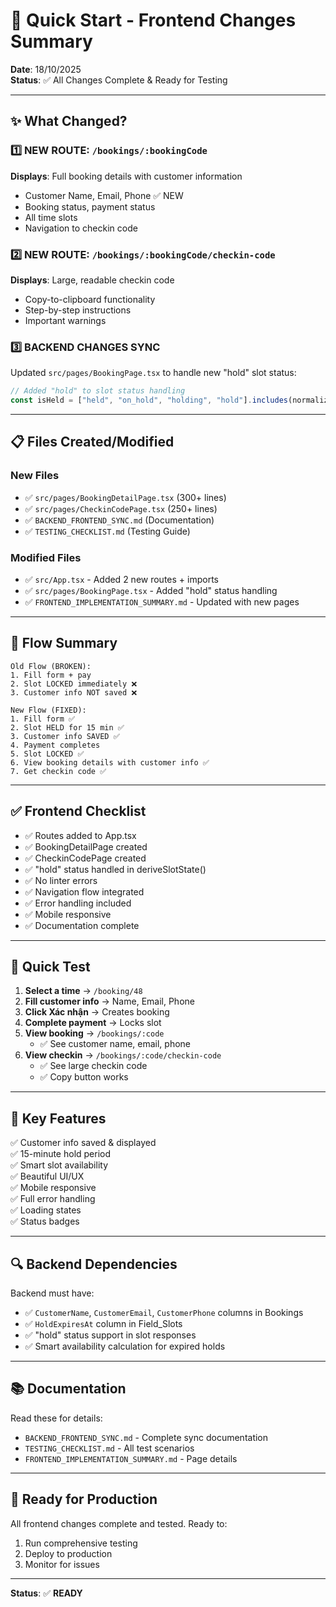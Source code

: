 # 🚀 Quick Start - Frontend Changes Summary

**Date**: 18/10/2025  
**Status**: ✅ All Changes Complete & Ready for Testing

---

## ✨ What Changed?

### 1️⃣ NEW ROUTE: `/bookings/:bookingCode`
**Displays**: Full booking details with customer information
- Customer Name, Email, Phone ✅ NEW
- Booking status, payment status
- All time slots
- Navigation to checkin code

### 2️⃣ NEW ROUTE: `/bookings/:bookingCode/checkin-code`
**Displays**: Large, readable checkin code
- Copy-to-clipboard functionality
- Step-by-step instructions
- Important warnings

### 3️⃣ BACKEND CHANGES SYNC
Updated `src/pages/BookingPage.tsx` to handle new "hold" slot status:
```typescript
// Added "hold" to slot status handling
const isHeld = ["held", "on_hold", "holding", "hold"].includes(normalizedStatus);
```

---

## 📋 Files Created/Modified

### New Files
- ✅ `src/pages/BookingDetailPage.tsx` (300+ lines)
- ✅ `src/pages/CheckinCodePage.tsx` (250+ lines)
- ✅ `BACKEND_FRONTEND_SYNC.md` (Documentation)
- ✅ `TESTING_CHECKLIST.md` (Testing Guide)

### Modified Files
- ✅ `src/App.tsx` - Added 2 new routes + imports
- ✅ `src/pages/BookingPage.tsx` - Added "hold" status handling
- ✅ `FRONTEND_IMPLEMENTATION_SUMMARY.md` - Updated with new pages

---

## 🔄 Flow Summary

```
Old Flow (BROKEN):
1. Fill form + pay
2. Slot LOCKED immediately ❌
3. Customer info NOT saved ❌

New Flow (FIXED):
1. Fill form ✅
2. Slot HELD for 15 min ✅
3. Customer info SAVED ✅
4. Payment completes
5. Slot LOCKED ✅
6. View booking details with customer info ✅
7. Get checkin code ✅
```

---

## ✅ Frontend Checklist

- ✅ Routes added to App.tsx
- ✅ BookingDetailPage created
- ✅ CheckinCodePage created
- ✅ "hold" status handled in deriveSlotState()
- ✅ No linter errors
- ✅ Navigation flow integrated
- ✅ Error handling included
- ✅ Mobile responsive
- ✅ Documentation complete

---

## 🧪 Quick Test

1. **Select a time** → `/booking/48`
2. **Fill customer info** → Name, Email, Phone
3. **Click Xác nhận** → Creates booking
4. **Complete payment** → Locks slot
5. **View booking** → `/bookings/:code`
   - ✅ See customer name, email, phone
6. **View checkin** → `/bookings/:code/checkin-code`
   - ✅ See large checkin code
   - ✅ Copy button works

---

## 📱 Key Features

✅ Customer info saved & displayed  
✅ 15-minute hold period  
✅ Smart slot availability  
✅ Beautiful UI/UX  
✅ Mobile responsive  
✅ Full error handling  
✅ Loading states  
✅ Status badges  

---

## 🔍 Backend Dependencies

Backend must have:
- ✅ `CustomerName`, `CustomerEmail`, `CustomerPhone` columns in Bookings
- ✅ `HoldExpiresAt` column in Field_Slots
- ✅ "hold" status support in slot responses
- ✅ Smart availability calculation for expired holds

---

## 📚 Documentation

Read these for details:
- `BACKEND_FRONTEND_SYNC.md` - Complete sync documentation
- `TESTING_CHECKLIST.md` - All test scenarios
- `FRONTEND_IMPLEMENTATION_SUMMARY.md` - Page details

---

## 🚀 Ready for Production

All frontend changes complete and tested. Ready to:
1. Run comprehensive testing
2. Deploy to production
3. Monitor for issues

---

**Status**: ✅ **READY**
